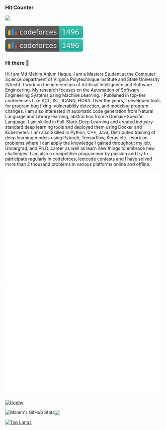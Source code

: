 
### Hit Counter

![](https://komarev.com/ghpvc/?username=mahimanzum&color=green)

![](https://raw.githubusercontent.com/mahimanzum/cf_stats/main/output/max_rating.svg)
![](https://raw.githubusercontent.com/mahimanzum/cf_stats/main/output/rating.svg)

### Hi there 👋
Hi I am Md Mahim Anjum Haque. I am a Masters Student at the Computer Science department of Virginia Polytechnique Institute and State University (Vtech). I work on the intersection of Artificial Intelligence and Software Engineering. My research focuses on the Automation of Software Engineering Systems using Machine Learning. I Published in top-tier conferences Like ACL, IST, ICANN, HORA. Over the years, I developed tools for program bug fixing, vulnerability detection, and modeling program changes. I am also interested in automatic code generation from Natural Language and Library learning, abstraction from a Domain-Specific Language. I am skilled in Full-Stack Deep Learning and created industry-standard deep learning tools and deployed them using Docker and Kubernetes. I am also Skilled in Python, C++, Java, Distributed training of deep learning models using Pytorch, Tensorflow, Keras etc. I work on problems where I can apply the knowledge I gained throughout my job, Undergrad, and Ph.D. career as well as learn new things to embrace new challenges. I am also a competitive programmer by passion and try to participate regularly in codeforces, leetcode contests and I have solved more than 2 thousand problems in various platforms online and offline.
<!--
**mahimanzum/mahimanzum** is a ✨ _special_ ✨ repository because its `README.md` (this file) appears on your GitHub profile.

Here are some ideas to get you started:

- 🔭 I’m currently working on ...
- 🌱 I’m currently learning ...
- 👯 I’m looking to collaborate on ...
- 🤔 I’m looking for help with ...
- 💬 Ask me about ...
- 📫 How to reach me: ...
- 😄 Pronouns: ...
- ⚡ Fun fact: ...
-->
![](https://raw.githubusercontent.com/mahimanzum/cf_stats/main/output/light_card.svg#gh-dark-mode-only)
![](https://raw.githubusercontent.com/mahimanzum/cf_stats/main/output/light_card.svg)


[![trophy](https://github-profile-trophy.vercel.app/?username=mahimanzum)](https://github.com/ryo-ma/github-profile-trophy)


<img align="left" alt="Mahim's GitHub Stats" src="https://github-readme-stats.vercel.app/api?username=mahimanzum&show_icons=true&hide_border=true" />

<img align="center" src="https://github-readme-streak-stats.herokuapp.com/?user=mahimanzum"/>

[![Top Langs](https://github-readme-stats.vercel.app/api/top-langs/?username=mahimanzum&langs_count=10)](https://github.com/anuraghazra/github-readme-stats)



